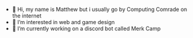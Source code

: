 - 👋 Hi, my name is Matthew but i usually go by Computing Comrade on the internet
- 👀 I’m interested in web and game design
- 🌱 I’m currently working on a discord bot called Merk Camp
